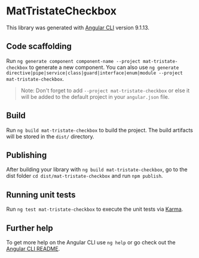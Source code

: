 # MatTristateCheckbox

This library was generated with [Angular CLI](https://github.com/angular/angular-cli) version 9.1.13.

## Code scaffolding

Run `ng generate component component-name --project mat-tristate-checkbox` to generate a new component. You can also use `ng generate directive|pipe|service|class|guard|interface|enum|module --project mat-tristate-checkbox`.
> Note: Don't forget to add `--project mat-tristate-checkbox` or else it will be added to the default project in your `angular.json` file. 

## Build

Run `ng build mat-tristate-checkbox` to build the project. The build artifacts will be stored in the `dist/` directory.

## Publishing

After building your library with `ng build mat-tristate-checkbox`, go to the dist folder `cd dist/mat-tristate-checkbox` and run `npm publish`.

## Running unit tests

Run `ng test mat-tristate-checkbox` to execute the unit tests via [Karma](https://karma-runner.github.io).

## Further help

To get more help on the Angular CLI use `ng help` or go check out the [Angular CLI README](https://github.com/angular/angular-cli/blob/master/README.md).
